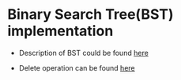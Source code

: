 # Binary Search Tree(BST) implementation

- Description of BST could be found [here](https://en.wikipedia.org/wiki/Binary_search_tree#Operations)

- Delete operation can be found [here](https://www.geeksforgeeks.org/binary-search-tree-set-2-delete/)
  